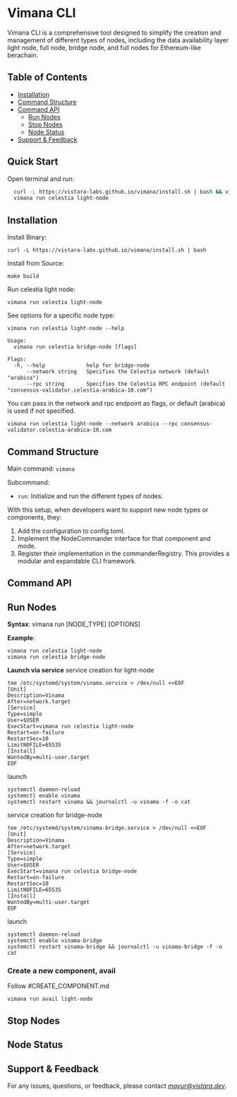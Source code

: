 # Vimana CLI 

Vimana CLI is a comprehensive tool designed to simplify the creation and management of different types of nodes, including the data availability layer light node, full node, bridge node, and full nodes for Ethereum-like berachain.

## Table of Contents

- [Installation](#installation)
- [Command Structure](#command-structure)
- [Command API](#command-api)
  - [Run Nodes](#run-nodes)
  - [Stop Nodes](#stop-nodes)
  - [Node Status](#node-status)
- [Support & Feedback](#support--feedback)

## Quick Start

Open terminal and run:

```bash
  curl -L https://vistara-labs.github.io/vimana/install.sh | bash && vimana init
  vimana run celestia light-node
```

## Installation

Install Binary:

`curl -L https://vistara-labs.github.io/vimana/install.sh | bash`

Install from Source:

`make build`

Run celestia light node:

`vimana run celestia light-node`

See options for a specific node type:

`vimana run celestia light-node --help`

```
Usage:
  vimana run celestia bridge-node [flags]

Flags:
  -h, --help             help for bridge-node
      --network string   Specifies the Celestia network (default "arabica")
      --rpc string       Specifies the Celestia RPC endpoint (default "consensus-validator.celestia-arabica-10.com")
```

You can pass in the network and rpc endpoint as flags, or default (arabica) is used if not specified.

`vimana run celestia light-node --network arabica --rpc consensus-validator.celestia-arabica-10.com`

## Command Structure

Main command: `vimana`

Subcommand:

- `run`: Initialize and run the different types of nodes.

With this setup, when developers want to support new node types or components, they:

1. Add the configuration to config.toml.
2. Implement the NodeCommander interface for that component and mode.
3. Register their implementation in the commanderRegistry.
This provides a modular and expandable CLI framework.

## Command API

## Run Nodes
**Syntax**: 
vimana run [NODE_TYPE] [OPTIONS]

**Example**: 
```
vimana run celestia light-node
vimana run celestia bridge-node
```

**Launch via service**
service creation for light-node
```
tee /etc/systemd/system/vinama.service > /dev/null <<EOF
[Unit]
Description=Vinama
After=network.target
[Service]
Type=simple
User=$USER
ExecStart=vimana run celestia light-node
Restart=on-failure
RestartSec=10
LimitNOFILE=65535
[Install]
WantedBy=multi-user.target
EOF
```
launch
```
systemctl daemon-reload
systemctl enable vinama
systemctl restart vinama && journalctl -u vinama -f -o cat
```

service creation for bridge-node

```
tee /etc/systemd/system/vinama-bridge.service > /dev/null <<EOF
[Unit]
Description=Vinama
After=network.target
[Service]
Type=simple
User=$USER
ExecStart=vimana run celestia bridge-node
Restart=on-failure
RestartSec=10
LimitNOFILE=65535
[Install]
WantedBy=multi-user.target
EOF
```
launch
```
systemctl daemon-reload
systemctl enable vinama-bridge
systemctl restart vinama-bridge && journalctl -u vinama-bridge -f -o cat
```

### Create a new component, avail

Follow #CREATE_COMPONENT.md

```
vimana run avail light-node
```

## Stop Nodes

## Node Status
## Support & Feedback

For any issues, questions, or feedback, please contact *mayur@vistara.dev*.
